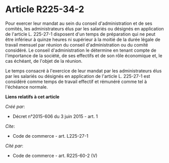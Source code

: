 # Article R225-34-2

Pour exercer leur mandat au sein du conseil d'administration et de ses comités, les administrateurs élus par les salariés ou
désignés en application de l'article L. 225-27-1 disposent d'un temps de préparation qui ne peut être inférieur à quinze
heures ni supérieur à la moitié de la durée légale de travail mensuel par réunion du conseil d'administration ou du comité
considéré. Le conseil d'administration le détermine en tenant compte de l'importance de la société, de ses effectifs et de
son rôle économique et, le cas échéant, de l'objet de la réunion. 

Le temps consacré à l'exercice de leur mandat par les administrateurs élus par les salariés ou désignés en application de
l'article L. 225-27-1 est considéré comme temps de travail effectif et rémunéré comme tel à l'échéance normale.

**Liens relatifs à cet article**

_Créé par_:

  - Décret n°2015-606 du 3 juin 2015 - art. 1

_Cite_:

  - Code de commerce - art. L225-27-1

_Cité par_:

  - Code de commerce - art. R225-60-2 (V)

